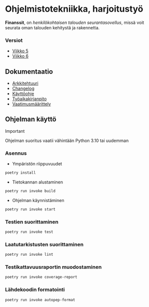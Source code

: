 # Ohjelmistotekniikka, harjoitustyö

__Finanssit__, on _henkilökohtaisen talouden seurantasovellus_, missä voit seurata oman talouden kehitystä ja rakennetta.

### Versiot
- [Viikko 5](https://github.com/mpajuka/finanssit/releases/tag/viikko5)
- [Viikko 6](https://github.com/mpajuka/finanssit/releases/tag/viikko6)

## Dokumentaatio
- [Arkkitehtuuri](https://github.com/mpajuka/finanssit/blob/main/dokumentaatio/arkkitehtuuri.md)
- [Changelog](https://github.com/mpajuka/finanssit/blob/main/dokumentaatio/changelog.md)
- [Käyttöohje](https://github.com/mpajuka/finanssit/blob/main/dokumentaatio/kayttoohje.md)
- [Työaikakirjanpito](https://github.com/mpajuka/finanssit/blob/main/dokumentaatio/tuntikirjanpito.md)
- [Vaatimusmäärittely](https://github.com/mpajuka/finanssit/blob/main/dokumentaatio/vaatimusmaarittely.md)



## Ohjelman käyttö
> [!IMPORTANT]
> Ohjelman suoritus vaatii vähintään Python 3.10 tai uudemman
### Asennus
- Ympäristön riippuvuudet
```bash
poetry install
```
- Tietokannan alustaminen
```bash
poetry run invoke build
```
- Ohjelman käynnistäminen
```bash
poetry run invoke start
```

### Testien suorittaminen
```bash
poetry run invoke test
```

### Laatutarkistusten suorittaminen
```bash
poetry run invoke lint
```

### Testikattavuusraportin muodostaminen
```bash
poetry run invoke coverage-report
```

### Lähdekoodin formatointi
```bash
poetry run invoke autopep-format
```
